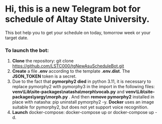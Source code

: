 # Hi, this is a new Telegram bot for schedule of Altay State University.

This bot help you to get your schedule on today, tomorrow week or your target date.

### To launch the bot:
1. __Clone__ the repository: git clone https://github.com/LSTC000/tgNewAsuScheduleBot.git
2. __Create__ a file __.env__ according to the template __.env.dist__. 
The __JSON_TOKEN__ token is a secret.
3. Due to the fact that __pymorphy2 died__ in python 3.11, it is necessary to replace pymorphy2 with pymorphy3 in the import in the following files: __venv\Lib\site-packages\natasha\morph\vocab.py__ and __venv\Lib\site-packages\yargy\morph.py__ . And then __remove pymorphy2__ installed in place with natasha: pip uninstall pymorphy2 -y. __Docker__ uses an image suitable for pymorphy2, but does not yet support voice recognition.
4. __Launch__ docker-compose: docker-compose up or docker-compose up -d.
